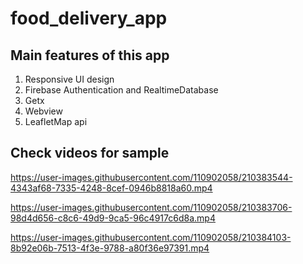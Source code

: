 # food_delivery_app

## Main features of this app
  1. Responsive UI design
  2. Firebase Authentication and RealtimeDatabase
  3. Getx
  4. Webview
  5. LeafletMap api


## Check videos for sample
https://user-images.githubusercontent.com/110902058/210383544-4343af68-7335-4248-8cef-0946b8818a60.mp4

https://user-images.githubusercontent.com/110902058/210383706-98d4d656-c8c6-49d9-9ca5-96c4917c6d8a.mp4

https://user-images.githubusercontent.com/110902058/210384103-8b92e06b-7513-4f3e-9788-a80f36e97391.mp4



